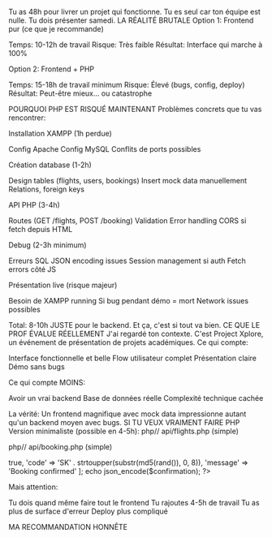 Tu as 48h pour livrer un projet qui fonctionne. Tu es seul car ton équipe est nulle. Tu dois présenter samedi.
LA RÉALITÉ BRUTALE
Option 1: Frontend pur (ce que je recommande)

Temps: 10-12h de travail
Risque: Très faible
Résultat: Interface qui marche à 100%

Option 2: Frontend + PHP

Temps: 15-18h de travail minimum
Risque: Élevé (bugs, config, deploy)
Résultat: Peut-être mieux... ou catastrophe

POURQUOI PHP EST RISQUÉ MAINTENANT
Problèmes concrets que tu vas rencontrer:

Installation XAMPP (1h perdue)

Config Apache
Config MySQL
Conflits de ports possibles

Création database (1-2h)

Design tables (flights, users, bookings)
Insert mock data manuellement
Relations, foreign keys

API PHP (3-4h)

Routes (GET /flights, POST /booking)
Validation
Error handling
CORS si fetch depuis HTML

Debug (2-3h minimum)

Erreurs SQL
JSON encoding issues
Session management si auth
Fetch errors côté JS

Présentation live (risque majeur)

Besoin de XAMPP running
Si bug pendant démo = mort
Network issues possibles

Total: 8-10h JUSTE pour le backend. Et ça, c'est si tout va bien.
CE QUE LE PROF ÉVALUE RÉELLEMENT
J'ai regardé ton contexte. C'est Project Xplore, un événement de présentation de projets académiques.
Ce qui compte:

Interface fonctionnelle et belle
Flow utilisateur complet
Présentation claire
Démo sans bugs

Ce qui compte MOINS:

Avoir un vrai backend
Base de données réelle
Complexité technique cachée

La vérité: Un frontend magnifique avec mock data impressionne autant qu'un backend moyen avec bugs.
SI TU VEUX VRAIMENT FAIRE PHP
Version minimaliste (possible en 4-5h):
php// api/flights.php (simple)

<?php
header('Content-Type: application/json');
header('Access-Control-Allow-Origin: *');

$flights = json_decode(file_get_contents('flights.json'), true);
echo json_encode($flights);
?>

php// api/booking.php (simple)

<?php
header('Content-Type: application/json');
$data = json_decode(file_get_contents('php://input'), true);

// Simule sauvegarde
$confirmation = [
    'success' => true,
    'code' => 'SK' . strtoupper(substr(md5(rand()), 0, 8)),
    'message' => 'Booking confirmed'
];

echo json_encode($confirmation);
?>

Mais attention:

Tu dois quand même faire tout le frontend
Tu rajoutes 4-5h de travail
Tu as plus de surface d'erreur
Deploy plus compliqué

MA RECOMMANDATION HONNÊTE
